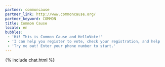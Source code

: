 ```yaml
---
partner: commoncause
partner_link: http://www.commoncause.org/
partner_keyword: COMMON
title: Common Cause
locale: en
bubbles:
 - 'Hi! This is Common Cause and HelloVote!'
 - 'I can help you register to vote, check your registration, and help your friends register.'
 - 'Try me out! Enter your phone number to start.'
---
```

{% include chat.html %}



